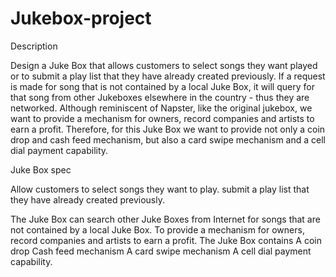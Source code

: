 # Jukebox-project

Description

Design a Juke Box that allows customers to select songs they want played or to submit a play list that they have already created previously. If a request is made for song that is not contained by a local Juke Box, it will query for that song from other Jukeboxes elsewhere in the country - thus they are networked. Although reminiscent of Napster, like the original jukebox, we want to provide a mechanism for owners, record companies and artists to earn a profit. Therefore, for this Juke Box we want to provide not only a coin drop and cash feed mechanism, but also a card swipe mechanism and a cell dial payment capability.

Juke Box spec

  Allow customers to
    select songs they want to play.
    submit a play list that they have already created previously.
    
  The Juke Box can search other Juke Boxes from Internet for songs that are not contained by a local Juke Box.
  To provide a mechanism for owners, record companies and artists to earn a profit. The Juke Box contains
     A coin drop
     Cash feed mechanism
     A card swipe mechanism
     A cell dial payment capability.
